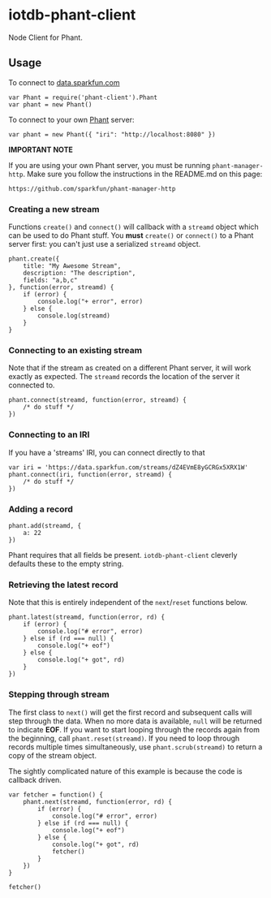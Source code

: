 iotdb-phant-client
==================

Node Client for Phant.

## Usage
To connect to [data.sparkfun.com](http://data.sparkfun.com)

    var Phant = require('phant-client').Phant
    var phant = new Phant()

To connect to your own [Phant](http://phant.io/) server:

    var phant = new Phant({ "iri": "http://localhost:8080" })

**IMPORTANT NOTE**

If you are using your own Phant server, you must be
running <code>phant-manager-http</code>. 
Make sure you follow the instructions in the README.md
on this page:

    https://github.com/sparkfun/phant-manager-http

### Creating a new stream
Functions
<code>create()</code> and <code>connect()</code>
will callback with a <code>streamd</code> object
which can be used to do Phant stuff.
You **must** <code>create()</code> or <code>connect()</code> to a Phant
server first: you can't just use a serialized <code>streamd</code>
object.

    phant.create({
        title: "My Awesome Stream",
        description: "The description",
        fields: "a,b,c"
    }, function(error, streamd) {
        if (error) {
            console.log("+ error", error)
        } else {
            console.log(streamd)
        }
    }

### Connecting to an existing stream

Note that if the stream as created on a different Phant server,
it will work exactly as expected. The <code>streamd</code> 
records the location of the server it connected to.

    phant.connect(streamd, function(error, streamd) {
        /* do stuff */
    })

### Connecting to an IRI

If you have a 'streams' IRI, you can connect directly to that
    
    var iri = 'https://data.sparkfun.com/streams/dZ4EVmE8yGCRGx5XRX1W'
    phant.connect(iri, function(error, streamd) {
        /* do stuff */
    })

### Adding a record


    phant.add(streamd, {
        a: 22
    })
    
Phant requires that all fields be present. 
<code>iotdb-phant-client</code> cleverly defaults
these to the empty string.

### Retrieving the latest record
Note that this is entirely independent of the <code>next</code>/<code>reset</code>
functions below.

    phant.latest(streamd, function(error, rd) {
        if (error) {
            console.log("# error", error)
        } else if (rd === null) {
            console.log("+ eof")
        } else {
            console.log("+ got", rd)
        }
    })

### Stepping through stream
The first class to <code>next()</code> will get the first
record and subsequent calls will step through the data.
When no more data is available, <code>null</code> will be
returned to indicate **EOF**. 
If you want to start looping through the records again
from the beginning, call <code>phant.reset(streamd)</code>. 
If you need to loop through records multiple times
simultaneously, use <code>phant.scrub(streamd)</code> to 
return a copy of the stream object.

The sightly complicated nature of this example
is because the code is callback driven.

    var fetcher = function() {
        phant.next(streamd, function(error, rd) {
            if (error) {
                console.log("# error", error)
            } else if (rd === null) {
                console.log("+ eof")
            } else {
                console.log("+ got", rd)
                fetcher()
            }
        })
    }

    fetcher()
    

